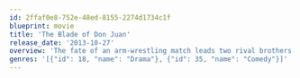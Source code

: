 ```yaml
---
id: 2ffaf0e8-752e-48ed-8155-2274d1734c1f
blueprint: movie
title: 'The Blade of Don Juan'
release_date: '2013-10-27'
overview: 'The fate of an arm-wrestling match leads two rival brothers on an adventure through the streets of Lima, Peru. Armed with the spoils of victory, the boys must navigate many obstacles that stand in the way of their goal: a house party on the other side of the tracks and the hope of lost virginity.'
genres: '[{"id": 18, "name": "Drama"}, {"id": 35, "name": "Comedy"}]'
---
```

